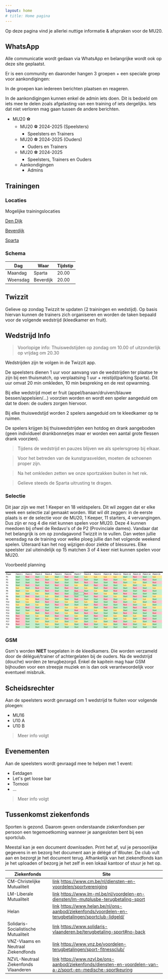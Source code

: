 ```yaml
---
layout: home
# title: Home pagina
---
```


Op deze pagina vind je allerlei nuttige informatie & afspraken voor de MU20.

## WhatsApp

Alle communicatie wordt gedaan via WhatsApp en belangrijke wordt ook op deze site geplaatst.

Er is een community en daaronder hangen 3 groepen + een speciale groep voor aankondigingen:

In de groepen kan iedereen berichten plaatsen en reageren.

In de aankondigingen kunnen enkel de admin iets doen. Dit is bedoeld om iets mee te delen zoals afgelasting van een training of iets dergelijks. Iets dat niet verloren mag gaan tussen de andere berichten.

- MU20 ⚽
  - MU20 ⚽ 2024-2025 (Speelsters)
    - Speelsters en Trainers
  - MU20 ⚽ 2024-2025 (Ouders)
    - Ouders en Trainers
  - MU20 ⚽ 2024-2025
    - Speelsters, Trainers en Ouders
  - Aankondigingen
    - Admins


## Trainingen

### Locaties

Mogelijke trainingslocaties


[Den Dijk](https://www.google.com/maps/place/Vrijetijdscomplex+Den+Dijk/@50.9618022,4.6403959,15z/data=!4m6!3m5!1s0x47c15f7873006ab5:0xcacde7ca5e7cbce3!8m2!3d50.9618022!4d4.6403959!16s%2Fg%2F1tm681_l?entry=ttu)

[Beverdijk](https://www.google.com/maps/place/KVC+Haacht/@50.9783181,4.6169426,175m/data=!3m1!1e3!4m15!1m8!3m7!1s0x47c3e1c0b7b794c3:0x3c076c66377e4a16!2sBeverdijk,+3150+Haacht!3b1!8m2!3d50.979068!4d4.6072392!16s%2Fg%2F1td0fnv4!3m5!1s0x47c3e13c2a851387:0xfd5407ae143f5ab7!8m2!3d50.978306!4d4.6177!16s%2Fg%2F1pxw2cydq?entry=ttu)

[Sparta](https://www.google.com/maps/place/KFC+Sparta+Haacht/@50.958168,4.6103106,17z/data=!3m1!4b1!4m6!3m5!1s0x47c3e1cb5589a0a3:0xf2a69381411d45c2!8m2!3d50.958168!4d4.6128855!16s%2Fg%2F1pxwv3wpm?entry=ttu)

### Schema

Dag         | Waar        | Tijdstip
---         |---          |---
Maandag     | Sparta     | 20.00
Woensdag    | Beverdijk   | 20.00

## Twizzit

Gelieve op zondag Twizzit te updaten (2 trainingen en wedstijd). Op basis hiervan kunnen de trainers zich organiseren en worden de taken bepaald voor de volgende wedstrijd (kleedkamer en fruit). 

## Wedstrijd Info

> Voorlopige info: Thuiswedstijden op zondag om 10.00 of uitzonderlijk op vrijdag om 20.30

Wedstrijden zijn te volgen in de Twizzit app. 

De speelsters dienen 1 uur voor aanvang van de wedstrijden ter plaatse te zijn bij een thuismatch, op verplaatsing 1 uur + reistijd(parking Sparta). Dit uur omvat 20 min omkleden, 10 min bespreking en de rest opwarming.

Bij elke wedstrijd moet er fruit (appel/banaan/druiven/blauwe bessen/appelsien/...) voorzien worden en wordt een speler aangeduid om dat te doen: de ouders zorgen hiervoor.

Bij elke thuiswedstijd worden 2 spelers aangeduid om te kleedkamer op te ruimen.

De spelers krijgen bij thuiswedstrijden een hotdog en drank aangeboden (geen individueel drankbonnetjes maar er worden een aantal grote flessen drank voorzien).

> Tijdens de wedstrijd en pauzes blijven we als spelersgroep bij elkaar.

> Voor het betreden van de kunstgrasvelden, moeten de schoenen proper zijn.

> Na het omkleden zetten we onze sportzakken buiten in het rek.

> Gelieve steeds de Sparta uitrusting te dragen.

### Selectie

Dit jaar zijn we met 1 Keeper en 18 veldspelers. Dit wil zeggen dat er elke week een selectie zal gemaakt worden. Wat wil dit zeggen: in de eerste plaats is er de selectie voor de MU20, 1 Keeper, 11 starters, 4 vervangingen. Dus zijn er nog 4 die niet kunnen spelen voor MU20. Deze 4 kunnen meedoen bij ofwel de Redavo's of de P2 (Provinciale dames). Vandaar dat het belangrijk is om op zondagavond Twizzit in te vullen. Dan weten jullie woensdag na de training voor welke ploeg jullie dan het volgende weekend spelen. Uiteraard kan het nog wijzigen door ziekte of blessures. Elke speelster zal uiteindelijk op 15 matchen 3 of 4 keer niet kunnen spelen voor MU20.

Voorbeeld planning

![Planning](/2425/assets/voorbeeld-planning.png)

### GSM

Gsm's worden **NIET** toegelaten in de kleedkamers. Die worden verzameld door de délégué/trainer of achtergelaten bij de ouders. Na de wedstrijd (douche) worden ze terugbezorgd. Enkel de kapitein mag haar GSM bijhouden voor een streepje muziek en is dan ook verantwoordelijk voor eventueel misbruik.

## Scheidsrechter

Aan de speelsters wordt gevraagd om 1 wedstrijd te fluiten voor volgende ploegen:

* MU16 
* U10 A
* U10 B

> Meer info volgt


## Evenementen

Aan de speelsters wordt gevraagd mee te helpen met 1 event:

* Eetdagen
* Let's get loose bar
* Tornooi
* ...

> Meer info volgt


## Tussenkomst ziekenfonds

Sporten is gezond. Daarom geven onderstaande ziekenfondsen per persoon een tegemoetkoming wanneer je aangesloten bent bij een sportclub.

Meestal kan je een document downloaden.
Print het af, vul je persoonlijke gegevens in en bezorg het document aan je délégé of Wouter.
De club vult aan en bezorgt je het document terug.
Afhankelijk van het ziekendfonds kan je het uploaden of bezorg je het zelf in een lokaal kantoor of stuur je het op.

Ziekenfonds | Site
---|---
CM-Christelijke Mutualiteit | [link](https://www.cm.be/nl/diensten-en-voordelen/sportvereniging) https://www.cm.be/nl/diensten-en-voordelen/sportvereniging
LM-Liberale Mutualiteit| [link](https://www.lm-ml.be/nl/voordelen-en-diensten/lm-mutplusbe-terugbetaling-sport) https://www.lm-ml.be/nl/voordelen-en-diensten/lm-mutplusbe-terugbetaling-sport
Helan| [link](https://www.helan.be/nl/ons-aanbod/ziekenfonds/voordelen-en-terugbetalingen/sportclub-lidgeld/) https://www.helan.be/nl/ons-aanbod/ziekenfonds/voordelen-en-terugbetalingen/sportclub-lidgeld/
Solidaris-Socialistische Mutualiteit| [link](https://www.solidaris-vlaanderen.be/terugbetaling-sport#no-back) https://www.solidaris-vlaanderen.be/terugbetaling-sport#no-back
VNZ-Vlaams en Neutraal Ziekendfonds| [link](https://www.vnz.be/voordelen-terugbetalingen/sport-fitnessclub/) https://www.vnz.be/voordelen-terugbetalingen/sport-fitnessclub/
NZVL-Neutraal Ziekenfonds Vlaanderen| [link](https://www.nzvl.be/ons-aanbod/ziekenfonds/diensten-en-voordelen-van-a-z/sport-en-medische-sportkeuring) https://www.nzvl.be/ons-aanbod/ziekenfonds/diensten-en-voordelen-van-a-z/sport-en-medische-sportkeuring
